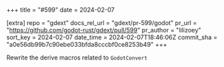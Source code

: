 +++
title = "#599"
date = 2024-02-07

[extra]
repo = "gdext"
docs_rel_url = "gdext/pr-599/godot"
pr_url = "https://github.com/godot-rust/gdext/pull/599"
pr_author = "lilizoey"
sort_key = 2024-02-07
date_time = 2024-02-07T18:46:06Z
commit_sha = "a0e56db99b7c90ebe033bfda8cccbf0ce8253b49"
+++

Rewrite the derive macros related to `GodotConvert`

